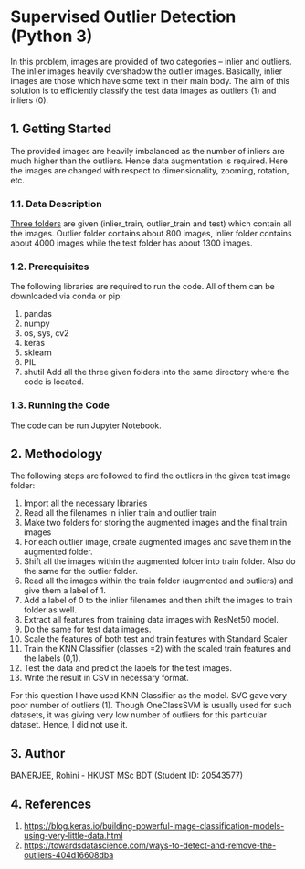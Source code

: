# Supervised Outlier Detection (Python 3) #
In this problem, images are provided of two categories – inlier and outliers. The inlier images heavily overshadow the outlier images. Basically, inlier images are those which have some text in their main body. The aim of this solution is to efficiently classify the test data images as outliers (1) and inliers (0).

## 1. Getting Started ##
The provided images are heavily imbalanced as the number of inliers are much higher than the outliers. Hence data augmentation is required. Here the images are changed with respect to dimensionality, zooming, rotation, etc.

### 1.1. Data Description ###
[Three folders](https://drive.google.com/drive/folders/1O5s-Xz9ChRFDsxhtI6WwtIff1LdGJnQK) are given (inlier_train, outlier_train and test) which contain all the images. Outlier folder contains about 800 images, inlier folder contains about 4000 images while the test folder has about 1300 images.

### 1.2. Prerequisites ###
The following libraries are required to run the code. All of them can be downloaded via conda or pip:
1. pandas
2. numpy
3. os, sys, cv2
4. keras
5. sklearn
6. PIL
7. shutil
Add all the three given folders into the same directory where the code is located.

### 1.3. Running the Code ###
The code can be run Jupyter Notebook.

## 2. Methodology ##
The following steps are followed to find the outliers in the given test image folder:
1. Import all the necessary libraries
2. Read all the filenames in inlier train and outlier train
3. Make two folders for storing the augmented images and the final train images
4. For each outlier image, create augmented images and save them in the augmented folder.
5. Shift all the images within the augmented folder into train folder. Also do the same for the outlier folder.
6. Read all the images within the train folder (augmented and outliers) and give them a label of 1.
7. Add a label of 0 to the inlier filenames and then shift the images to train folder as well.
8. Extract all features from training data images with ResNet50 model.
9. Do the same for test data images.
10. Scale the features of both test and train features with Standard Scaler
11. Train the KNN Classifier (classes =2) with the scaled train features and the labels (0,1).
12. Test the data and predict the labels for the test images.
13. Write the result in CSV in necessary format.

For this question I have used KNN Classifier as the model. SVC gave very poor number of outliers (1). Though OneClassSVM is usually used for such datasets, it was giving very low number of outliers for this particular dataset. Hence, I did not use it.

## 3. Author ##
BANERJEE, Rohini - HKUST MSc BDT (Student ID: 20543577)

## 4. References ##
1. https://blog.keras.io/building-powerful-image-classification-models-using-very-little-data.html
2. https://towardsdatascience.com/ways-to-detect-and-remove-the-outliers-404d16608dba

